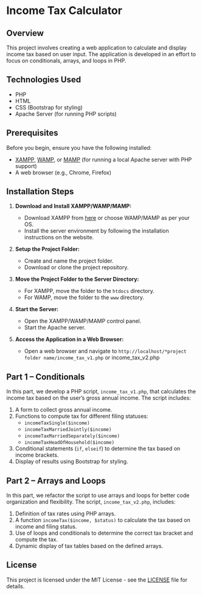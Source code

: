 # Income Tax Calculator

## Overview
This project involves creating a web application to calculate and display income tax based on user input. The application is developed in an effort to focus on conditionals, arrays, and loops in PHP.

## Technologies Used
- PHP
- HTML
- CSS (Bootstrap for styling)
- Apache Server (for running PHP scripts)

## Prerequisites
Before you begin, ensure you have the following installed:
- [XAMPP](https://www.apachefriends.org/index.html), [WAMP](http://www.wampserver.com/en/), or [MAMP](https://www.mamp.info/en/) (for running a local Apache server with PHP support)
- A web browser (e.g., Chrome, Firefox)

## Installation Steps
1. **Download and Install XAMPP/WAMP/MAMP:**
   - Download XAMPP from [here](https://www.apachefriends.org/index.html) or choose WAMP/MAMP as per your OS.
   - Install the server environment by following the installation instructions on the website.

2. **Setup the Project Folder:**
   - Create and name the project folder.
   - Download or clone the project repository.

3. **Move the Project Folder to the Server Directory:**
   - For XAMPP, move the folder to the `htdocs` directory.
   - For WAMP, move the folder to the `www` directory.

4. **Start the Server:**
   - Open the XAMPP/WAMP/MAMP control panel.
   - Start the Apache server.

6. **Access the Application in a Web Browser:**
   - Open a web browser and navigate to `http://localhost/*project folder name/income_tax_v1.php` or income_tax_v2.php
  
## Part 1 – Conditionals
In this part, we develop a PHP script, `income_tax_v1.php`, that calculates the income tax based on the user’s gross annual income. The script includes:
1. A form to collect gross annual income.
2. Functions to compute tax for different filing statuses:
    - `incomeTaxSingle($income)`
    - `incomeTaxMarriedJointly($income)`
    - `incomeTaxMarriedSeparately($income)`
    - `incomeTaxHeadOfHousehold($income)`
3. Conditional statements (`if`, `elseif`) to determine the tax based on income brackets.
4. Display of results using Bootstrap for styling.


## Part 2 – Arrays and Loops
In this part, we refactor the script to use arrays and loops for better code organization and flexibility. The script, `income_tax_v2.php`, includes:
1. Definition of tax rates using PHP arrays.
2. A function `incomeTax($income, $status)` to calculate the tax based on income and filing status.
3. Use of loops and conditionals to determine the correct tax bracket and compute the tax.
4. Dynamic display of tax tables based on the defined arrays.

## License
This project is licensed under the MIT License - see the [LICENSE](LICENSE.txt) file for details.
